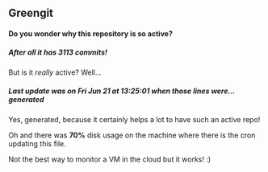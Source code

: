 ## Greengit

#### Do you wonder why this repository is so active?

##### After all it has 3113 commits!

But is it *really* active? Well...

##### Last update was on Fri Jun 21 at 13:25:01 when those lines were... generated

Yes, generated, because it certainly helps a lot to have such an active repo!

Oh and there was **70%** disk usage on the machine
where there is the cron updating this file.

Not the best way to monitor a VM in the cloud but it works! :)
